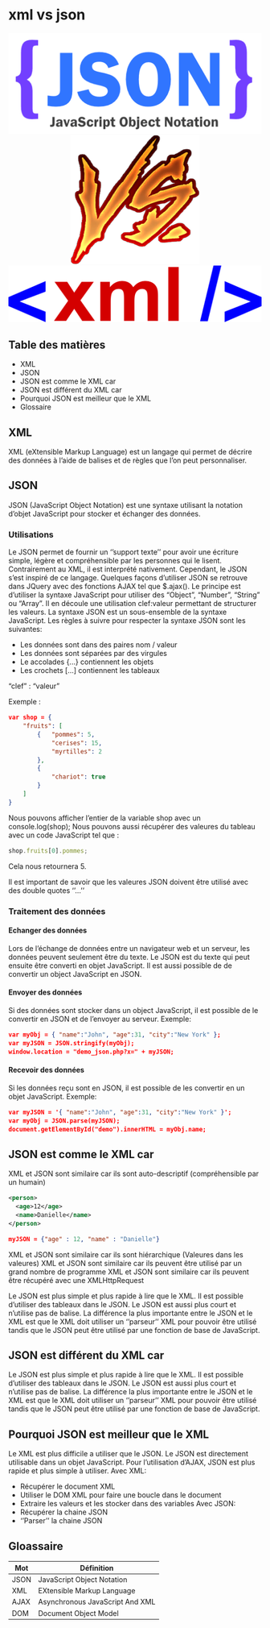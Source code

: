 # xml vs json
<div align="center">
<img src="/img/json.png"></img>
</br>
<img src="/img/vs.png"></img>
</br>
<img src="/img/xml.png"></img>
</div>

## Table des matières
- XML
- JSON
- JSON est comme le XML car
- JSON est différent du XML car
- Pourquoi JSON est meilleur que le XML
- Glossaire

## XML

XML (eXtensible Markup Language) est un langage qui permet de décrire des données à l’aide de balises et de règles que l’on peut personnaliser.

## JSON

JSON (JavaScript Object Notation) est une syntaxe utilisant la notation d’objet JavaScript pour stocker et échanger des données.

### Utilisations

Le JSON permet de fournir un ‘’support texte’’ pour avoir une écriture simple, légère et compréhensible par les personnes qui le lisent. Contrairement au XML, il est interprété nativement. Cependant, le JSON s’est inspiré de ce langage. 
Quelques façons d’utiliser JSON se retrouve dans JQuery avec des fonctions AJAX tel que $.ajax().
Le principe est d’utiliser la syntaxe JavaScript pour utiliser des “Object”, “Number”, “String” ou  “Array”. Il en découle une utilisation clef:valeur permettant de structurer les valeurs.
La syntaxe JSON est un sous-ensemble de la syntaxe JavaScript.
Les règles à suivre pour respecter la syntaxe JSON sont les suivantes:
- Les données sont dans des paires nom / valeur
- Les données sont séparées par des virgules
- Le accolades {...} contiennent les objets
- Les crochets [...] contiennent les tableaux

“clef” : “valeur”

Exemple :

```json
var shop = {
	"fruits": [
		{	"pommes": 5,
			"cerises": 15,
			"myrtilles": 2
		},
		{
			"chariot": true
		}
	]
}

```

Nous pouvons afficher l’entier de la variable shop avec un console.log(shop);
Nous pouvons aussi récupérer des valeures du tableau avec un code JavaScript tel que :

```javascript
shop.fruits[0].pommes; 
```
Cela nous retournera 5.

Il est important de savoir que les valeures JSON doivent être utilisé avec des double quotes ‘’...’’

### Traitement des données

#### Echanger des données

Lors de l’échange de données entre un navigateur web et un serveur, les données peuvent seulement être du texte. Le JSON est du texte qui peut ensuite être converti en objet JavaScript. Il est aussi possible de de convertir un object JavaScript en JSON.

#### Envoyer des données

Si des données sont stocker dans un object JavaScript, il est possible de le convertir en JSON et de l’envoyer au serveur.
Exemple:

```json
var myObj = { "name":"John", "age":31, "city":"New York" };
var myJSON = JSON.stringify(myObj);
window.location = "demo_json.php?x=" + myJSON; 
```

#### Recevoir des données

Si les données reçu sont en JSON, il est possible de les convertir en un objet JavaScript.
Exemple:

```json
var myJSON = '{ "name":"John", "age":31, "city":"New York" }';
var myObj = JSON.parse(myJSON);
document.getElementById("demo").innerHTML = myObj.name; 
```

## JSON est comme le XML car

XML et JSON sont similaire car ils sont auto-descriptif (compréhensible par un humain) 
```xml
<person> 
  <age>12</age> 
  <name>Danielle</name> 
</person>
```
```json
myJSON = {"age" : 12, "name" : "Danielle"}
```

XML et JSON sont similaire car ils sont hiérarchique (Valeures dans les valeures)
XML et JSON sont similaire car ils peuvent être utilisé par un grand nombre de programme
XML et JSON sont similaire car ils peuvent être récupéré avec une XMLHttpRequest

Le JSON est plus simple et plus rapide à lire que le XML. Il est possible d’utiliser des tableaux dans le JSON. Le JSON est aussi plus court et n’utilise pas de balise. La différence la plus importante entre le JSON et le XML est que le XML doit utiliser un ‘’parseur’’ XML pour pouvoir être utilisé tandis que le JSON peut être utilisé par une fonction de base de JavaScript.

## JSON est différent du XML car

Le JSON est plus simple et plus rapide à lire que le XML. Il est possible d’utiliser des tableaux dans le JSON. Le JSON est aussi plus court et n’utilise pas de balise. La différence la plus importante entre le JSON et le XML est que le XML doit utiliser un ‘’parseur’’ XML pour pouvoir être utilisé tandis que le JSON peut être utilisé par une fonction de base de JavaScript.

## Pourquoi JSON est meilleur que le XML

Le XML est plus difficile a utiliser que le JSON. Le JSON est directement utilisable dans un objet JavaScript.
Pour l’utilisation d’AJAX, JSON est plus rapide et plus simple à utiliser.
Avec XML:
- Récupérer le document XML
- Utiliser le DOM XML pour faire une boucle dans le document
- Extraire les valeurs et les stocker dans des variables
Avec JSON:
- Récupérer la chaine JSON
- ‘’Parser’’ la chaine JSON

## Gloassaire 

| Mot   | Définition                        |
|-------|-----------------------------------|
| JSON  | JavaScript Object Notation        |
| XML   | EXtensible Markup Language        |
| AJAX  | Asynchronous JavaScript And XML   |
| DOM   | Document Object Model             |
